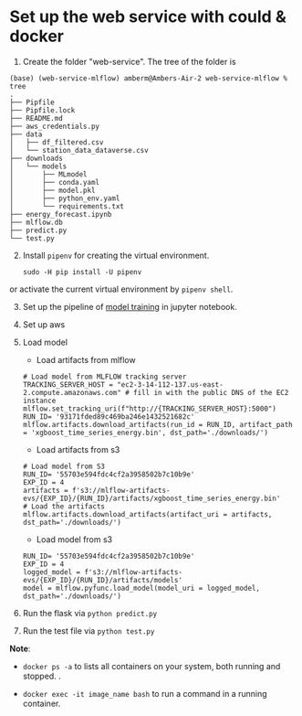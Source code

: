 # Set up the web service with could & docker 

1. Create the folder "web-service". The tree of the folder is 
```
(base) (web-service-mlflow) amberm@Ambers-Air-2 web-service-mlflow % tree
.
├── Pipfile
├── Pipfile.lock
├── README.md
├── aws_credentials.py
├── data
│   ├── df_filtered.csv
│   └── station_data_dataverse.csv
├── downloads
│   └── models
│       ├── MLmodel
│       ├── conda.yaml
│       ├── model.pkl
│       ├── python_env.yaml
│       └── requirements.txt
├── energy_forecast.ipynb
├── mlflow.db
├── predict.py
└── test.py
```

2. Install `pipenv` for creating the virtual environment.
    
    `sudo -H pip install -U pipenv`

or activate the current virtual environment by `pipenv shell`.

3. Set up the pipeline of [model training](energy_forecast.ipynb) in jupyter notebook.

4. Set up aws

5. Load model 
    * Load artifacts from mlflow
    ```
    # Load model from MLFLOW tracking server
    TRACKING_SERVER_HOST = "ec2-3-14-112-137.us-east-2.compute.amazonaws.com" # fill in with the public DNS of the EC2 instance
    mlflow.set_tracking_uri(f"http://{TRACKING_SERVER_HOST}:5000")
    RUN_ID= '93171fded89c469ba246e1432521682c'
    mlflow.artifacts.download_artifacts(run_id = RUN_ID, artifact_path = 'xgboost_time_series_energy.bin', dst_path='./downloads/')

    ```
    * Load artifacts from s3
    ```
    # Load model from S3
    RUN_ID= '55703e594fdc4cf2a3958502b7c10b9e'
    EXP_ID = 4  
    artifacts = f's3://mlflow-artifacts-evs/{EXP_ID}/{RUN_ID}/artifacts/xgboost_time_series_energy.bin'
    # Load the artifacts
    mlflow.artifacts.download_artifacts(artifact_uri = artifacts, dst_path='./downloads/')
    ```
    * Load model from s3
    ```
    RUN_ID= '55703e594fdc4cf2a3958502b7c10b9e'
    EXP_ID = 4  
    logged_model = f's3://mlflow-artifacts-evs/{EXP_ID}/{RUN_ID}/artifacts/models'
    model = mlflow.pyfunc.load_model(model_uri = logged_model, dst_path='./downloads/')

    ```

6. Run the flask via `python predict.py`

7. Run the test file via `python test.py`

**Note**:

* `docker ps -a` to lists all containers on your system, both running and stopped. .

* `docker exec -it image_name bash` to run a command in a running container.




